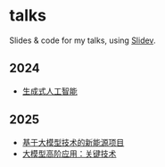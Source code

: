 # talks

Slides &amp; code for my talks, using [Slidev](https://sli.dev).

## 2024

- [生成式人工智能](https://talks-mu.vercel.app/2024/agi/)

## 2025

- [基于大模型技术的新能源项目](https://talks-mu.vercel.app/2025/green/)
- [大模型高阶应用：关键技术]((https://talks-mu.vercel.app/2025/rag/))


